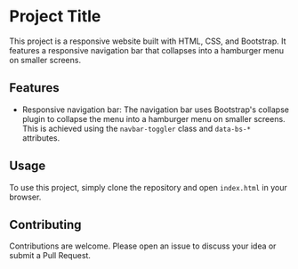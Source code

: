 # Project Title

This project is a responsive website built with HTML, CSS, and Bootstrap. It features a responsive navigation bar that collapses into a hamburger menu on smaller screens.

## Features

-   Responsive navigation bar: The navigation bar uses Bootstrap's collapse plugin to collapse the menu into a hamburger menu on smaller screens. This is achieved using the `navbar-toggler` class and `data-bs-*` attributes.

## Usage

To use this project, simply clone the repository and open `index.html` in your browser.

## Contributing

Contributions are welcome. Please open an issue to discuss your idea or submit a Pull Request.

